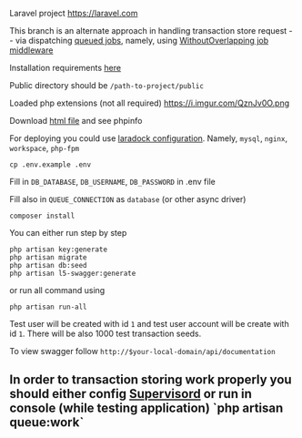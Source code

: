 Laravel project
https://laravel.com

This branch is an alternate approach in handling transaction store request -- via dispatching <a href="https://laravel.com/docs/8.x/queues">queued jobs</a>, namely, using <a href="https://laravel.com/docs/8.x/queues#preventing-job-overlaps">WithoutOverlapping job middleware</a>

Installation requirements <a href="https://laravel.com/docs/8.x/installation">here</a>

Public directory should be `/path-to-project/public`

Loaded php extensions (not all required) <a href="https://i.imgur.com/QznJv0O.png">https://i.imgur.com/QznJv0O.png</a>

Download <a href="https://drive.google.com/file/d/1vmootC8Qn0v4lC0anzrYIthry-ZH4UWZ/view?usp=sharing">html file</a> and see phpinfo

For deploying you could use <a href="https://laradock.io">laradock configuration</a>. Namely, `mysql`, `nginx`, `workspace`, `php-fpm`

```
cp .env.example .env
```

Fill in `DB_DATABASE`, `DB_USERNAME`, `DB_PASSWORD` in .env file

Fill also in `QUEUE_CONNECTION` as `database` (or other async driver)

```
composer install
```

You can either run step by step

```
php artisan key:generate
php artisan migrate
php artisan db:seed
php artisan l5-swagger:generate
```

or run all command using
```
php artisan run-all
```

Test user will be created with id `1` and test user account will be create with id `1`. There will be also 1000 test transaction seeds.

To view swagger follow `http://$your-local-domain/api/documentation`

<h2>In order to transaction storing work properly you should either config <a href="https://laravel.com/docs/8.x/queues#supervisor-configuration">Supervisord</a> or run in console (while testing application) `php artisan queue:work`</h2>

